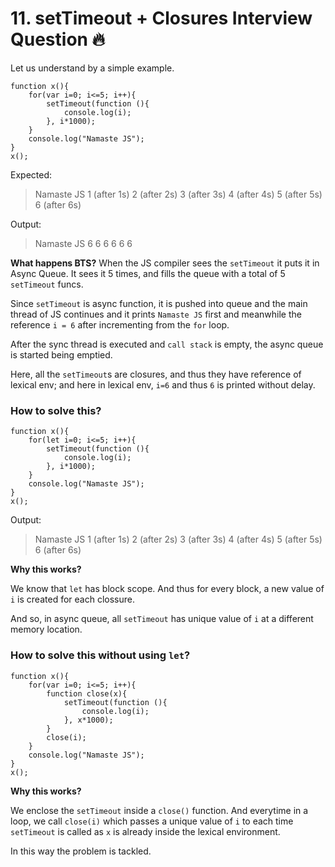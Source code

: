 # 11. setTimeout + Closures Interview Question 🔥 

Let us understand by a simple example.

``` 
function x(){
    for(var i=0; i<=5; i++){
        setTimeout(function (){
            console.log(i);
        }, i*1000);
    }
    console.log("Namaste JS");
}
x();
```
Expected:
>Namaste JS
> 1 (after 1s)
> 2 (after 2s)
> 3 (after 3s)
> 4 (after 4s)
> 5 (after 5s)
> 6 (after 6s)

Output:
>Namaste JS
>6
>6
>6
>6
>6
>6

**What happens BTS?**
When the JS compiler sees the `setTimeout` it puts it in Async Queue. It sees it 5 times, and fills the queue with a total of 5 `setTimeout` funcs. 

Since `setTimeout` is async function, it is pushed into queue and the main thread of JS continues and it prints `Namaste JS` first and meanwhile the reference `i = 6` after incrementing from the `for` loop.

After the sync thread is executed and `call stack` is empty, the async queue is started being emptied.

Here, all the `setTimeout`s are closures, and thus they have reference of lexical env; and here in lexical env, `i=6` and thus `6` is printed without delay.

### How to solve this?

``` 
function x(){
    for(let i=0; i<=5; i++){
        setTimeout(function (){
            console.log(i);
        }, i*1000);
    }
    console.log("Namaste JS");
}
x();
```
Output:
>Namaste JS
> 1 (after 1s)
> 2 (after 2s)
> 3 (after 3s)
> 4 (after 4s)
> 5 (after 5s)
> 6 (after 6s)

**Why this works?**

We know that `let` has block scope. And thus for every block, a new value of `i` is created for each clossure.

And so, in async queue, all `setTimeout` has unique value of `i` at a different memory location.

### How to solve this without using `let`?

``` 
function x(){
    for(var i=0; i<=5; i++){
        function close(x){
            setTimeout(function (){
                console.log(i);
            }, x*1000);
        }
        close(i);
    }
    console.log("Namaste JS");
}
x();
```

**Why this works?**

We enclose the `setTimeout` inside a `close()` function. And everytime in a loop, we call `close(i)` which passes a unique value of `i` to each time `setTimeout` is called as `x` is already inside the lexical environment.

In this way the problem is tackled.











